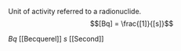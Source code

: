 Unit of activity referred to a radionuclide.
$$[Bq] = \frac{[1]}{[s]}$$

$Bq$ [[Becquerel]]
$s$ [[Second]]